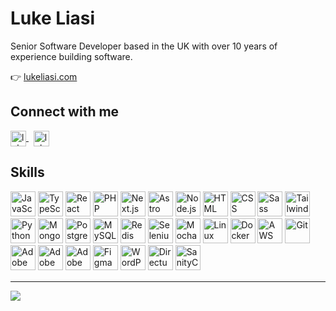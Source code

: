 # Luke Liasi
Senior Software Developer based in the UK with over 10 years of experience building software.

👉 [lukeliasi.com](https://lukeliasi.com)

## Connect with me
<p align="left">
  <a href="https://twitter.com/lukeliasi" target="blank">
    <img align="center" src="https://raw.githubusercontent.com/rahuldkjain/github-profile-readme-generator/master/src/images/icons/Social/twitter.svg" alt="lukeliasi" height="25" width="25" />
  </a>
  &nbsp;
  <a href="https://linkedin.com/in/lukeliasi" target="blank">
    <img align="center" src="https://raw.githubusercontent.com/rahuldkjain/github-profile-readme-generator/master/src/images/icons/Social/linked-in-alt.svg" alt="lukeliasi" height="25" width="25" />
  </a>
</p>

## Skills
  <div align="left" style="margin-bottom: 15px;">
  <img src="https://lukeliasi.com/images/dev-logos/javascript.svg" alt="JavaScript" title="JavaScript" width="40px" height="40px">
  <img src="https://lukeliasi.com/images/dev-logos/typescript.svg" alt="TypeScript" title="TypeScript" width="40px" height="40px">
  <img src="https://lukeliasi.com/images/dev-logos/react.svg" alt="React" title="React" width="40px" height="40px">
  <img src="https://lukeliasi.com/images/dev-logos/php.svg" alt="PHP" title="PHP" width="40px" height="40px">
  <img src="https://lukeliasi.com/images/dev-logos/nextjs.png" alt="Next.js" title="Next.js" width="40px" height="40px">
  <img src="https://lukeliasi.com/images/dev-logos/astro.png" alt="Astro" title="Astro" width="40px" height="40px">
  <img src="https://lukeliasi.com/images/dev-logos/nodejs.svg" alt="Node.js" title="Node.js" width="40px" height="40px">
  <img src="https://lukeliasi.com/images/dev-logos/html.svg" alt="HTML" title="HTML" width="40px" height="40px">
  <img src="https://lukeliasi.com/images/dev-logos/css.svg" alt="CSS" title="CSS" width="40px" height="40px">
  <img src="https://lukeliasi.com/images/dev-logos/sass.svg" alt="Sass" title="Sass" width="40px" height="40px">
  <img src="https://lukeliasi.com/images/dev-logos/tailwind.svg" alt="Tailwind CSS" title="Tailwind CSS" width="40px" height="40px">
  <img src="https://lukeliasi.com/images/dev-logos/python.svg" alt="Python" title="Python" width="40px" height="40px">
  <img src="https://lukeliasi.com/images/dev-logos/mongodb.svg" alt="MongoDB" title="MongoDB" width="40px" height="40px">
  <img src="https://lukeliasi.com/images/dev-logos/postgresql.svg" alt="PostgreSQL" title="PostgreSQL" width="40px" height="40px">
  <img src="https://lukeliasi.com/images/dev-logos/mysql.svg" alt="MySQL" title="MySQL" width="40px" height="40px">
  <img src="https://lukeliasi.com/images/dev-logos/redis.svg" alt="Redis" title="Redis" width="40px" height="40px">
  <img src="https://lukeliasi.com/images/dev-logos/selenium.svg" alt="Selenium" title="Selenium" width="40px" height="40px">
  <img src="https://lukeliasi.com/images/dev-logos/mocha.svg" alt="Mocha" title="Mocha" width="40px" height="40px">
  <img src="https://lukeliasi.com/images/dev-logos/linux.svg" alt="Linux" title="Linux" width="40px" height="40px">
  <img src="https://lukeliasi.com/images/dev-logos/docker.svg" alt="Docker" title="Docker" width="40px" height="40px">
  <img src="https://lukeliasi.com/images/dev-logos/aws.svg" alt="AWS" title="AWS" width="40px" height="40px">
  <img src="https://lukeliasi.com/images/dev-logos/git.svg" alt="Git" title="Git" width="40px" height="40px">
  <img src="https://lukeliasi.com/images/dev-logos/xd.svg" alt="Adobe XD" title="Adobe XD" width="40px" height="40px">
  <img src="https://lukeliasi.com/images/dev-logos/ps.svg" alt="Adobe Photoshop" title="Adobe Photoshop" width="40px" height="40px">
  <img src="https://lukeliasi.com/images/dev-logos/ai.svg" alt="Adobe Illustrator" title="Adobe Illustrator" width="40px" height="40px">
  <img src="https://lukeliasi.com/images/dev-logos/figma.svg" alt="Figma" title="Figma" width="40px" height="40px">
  <img src="https://lukeliasi.com/images/dev-logos/wordpress.svg" alt="WordPress" title="WordPress" width="40px" height="40px">
  <img src="https://lukeliasi.com/images/dev-logos/directus.svg" alt="Directus" title="Directus" width="40px" height="40px">
  <img src="https://lukeliasi.com/images/dev-logos/sanitycms.png" alt="SanityCMS" title="SanityCMS" width="40px" height="40px">
</div>

---
[![](https://visitcount.itsvg.in/api?id=lukeliasi&label=Profile%20Views&color=8&pretty=true)](https://visitcount.itsvg.in)
